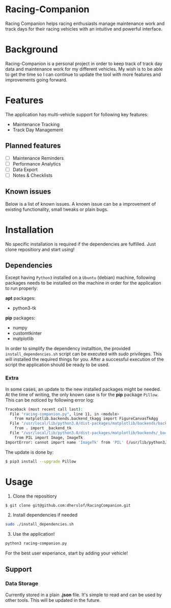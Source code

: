 # Racing-Companion
Racing Companion helps racing enthusiasts manage maintenance work and track days for their racing vehicles with an intuitive and powerful interface.

# Background
Racing-Companion is a personal project in order to keep track of track day data and maintenance work for my different vehicles. My wish is to be able to get the time
so I can continue to update the tool with more features and improvements going forward.

# Features
The application has multi-vehicle support for following key features:
* Maintenance Tracking
* Track Day Management

## Planned features
- [ ] Maintenance Reminders
- [ ] Performance Analytics
- [ ] Data Export
- [ ] Notes & Checklists

## Known issues
Below is a list of known issues. A known issue can be a improvement of existing functionality, small tweaks or plain bugs.

# Installation
No specific installation is required if the dependencies are fulfilled. Just clone repositiory and start using!

## Dependencies
Except having `Python3` installed on a `Ubuntu` (debian) machine, following packages needs to be installed on the machine in order for the application to run properly:

**apt** packages:
* python3-tk

**pip** packages:
* numpy
* customtkinter
* matplotlib

In order to simplify the dependency installtion, the provided `install_dependencies.sh` script can be executed with *sudo* privileges. This will installed the required things for you.
After a successful execution of the script the application should be ready to be used.

### Extra
In some cases, an update to the new installed packages might be needed. At the time of writing, the only known case is for the **pip** package `Pillow`. This can be noticed by following error log:
```bash
Traceback (most recent call last):
  File "racing-companion.py", line 11, in <module>
    from matplotlib.backends.backend_tkagg import FigureCanvasTkAgg
  File "/usr/local/lib/python3.8/dist-packages/matplotlib/backends/backend_tkagg.py", line 1, in <module>
    from . import _backend_tk
  File "/usr/local/lib/python3.8/dist-packages/matplotlib/backends/_backend_tk.py", line 15, in <module>
    from PIL import Image, ImageTk
ImportError: cannot import name 'ImageTk' from 'PIL' (/usr/lib/python3/dist-packages/PIL/__init__.py)
```

The update is done by:
```bash
$ pip3 install --upgrade Pillow
```

# Usage
1. Clone the repositiory
```bash
$ git clone git@github.com:dherslof/RacingCompanion.git
```
2. Install dependencies if needed
```bash
sudo ./install_dependencies.sh
```
3. Use the application!
```bash
python3 racing-companion.py
```

For the best user experiance, start by adding your vehicle!

## Support
### Data Storage
Currently stored in a plain **.json** file. It's simple to read and can be used by other tools. This will be updated in the future.

